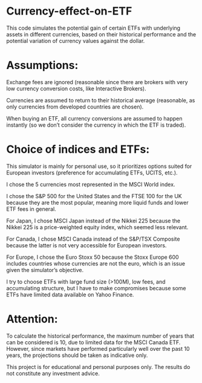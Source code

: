 # Currency-effect-on-ETF

This code simulates the potential gain of certain ETFs with underlying assets in different currencies, based on their historical performance and the potential variation of currency values against the dollar.

# Assumptions:

Exchange fees are ignored (reasonable since there are brokers with very low currency conversion costs, like Interactive Brokers).

Currencies are assumed to return to their historical average (reasonable, as only currencies from developed countries are chosen).

When buying an ETF, all currency conversions are assumed to happen instantly (so we don’t consider the currency in which the ETF is traded).

# Choice of indices and ETFs:
This simulator is mainly for personal use, so it prioritizes options suited for European investors (preference for accumulating ETFs, UCITS, etc.).

I chose the 5 currencies most represented in the MSCI World index.

I chose the S&P 500 for the United States and the FTSE 100 for the UK because they are the most popular, meaning more liquid funds and lower ETF fees in general.

For Japan, I chose MSCI Japan instead of the Nikkei 225 because the Nikkei 225 is a price-weighted equity index, which seemed less relevant.

For Canada, I chose MSCI Canada instead of the S&P/TSX Composite because the latter is not very accessible for European investors.

For Europe, I chose the Euro Stoxx 50 because the Stoxx Europe 600 includes countries whose currencies are not the euro, which is an issue given the simulator’s objective.

I try to choose ETFs with large fund size (>100M), low fees, and accumulating structure, but I have to make compromises because some ETFs have limited data available on Yahoo Finance.

# Attention:

To calculate the historical performance, the maximum number of years that can be considered is 10, due to limited data for the MSCI Canada ETF. However, since markets have performed particularly well over the past 10 years, the projections should be taken as indicative only.

This project is for educational and personal purposes only. The results do not constitute any investment advice.

